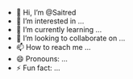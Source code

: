 - 👋 Hi, I’m @Saitred
- 👀 I’m interested in ...
- 🌱 I’m currently learning ...
- 💞️ I’m looking to collaborate on ...
- 📫 How to reach me ...
- 😄 Pronouns: ...
- ⚡ Fun fact: ...

<!---
Saitred/Saitred is a ✨ special ✨ repository because its `README.md` (this file) appears on your GitHub profile.
You can click the Preview link to take a look at your changes.
--->
